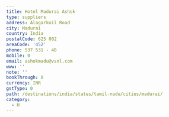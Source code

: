 ```yaml
---
title: Hotel Madurai Ashok
type: suppliers
address: Alagarkoil Road
city: Madurai
country: India
postalCode: 625 002
areaCode: '452'
phone: 537 531 - 40
mobile: 0
email: ashokmadu@vsnl.com
www: ''
note: ''
bookThrough: 0
currency: INR
gstType: 0
path: /destinations/india/states/tamil-nadu/cities/madurai/
category:
  - H
---
```


